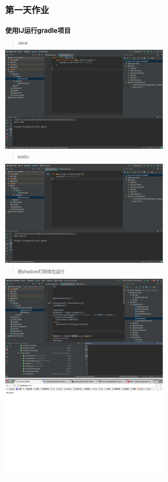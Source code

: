 # 第一天作业

## 使用IJ运行gradle项目

> Java  

![Alt text](./img/runJava.png)

> kotlin

![Alt text](./img/runKotlin.png)

> 用shadow打网络包运行  

![Alt text](./img/runShadow.png)
![Alt text](./img/runShadowPage.png)